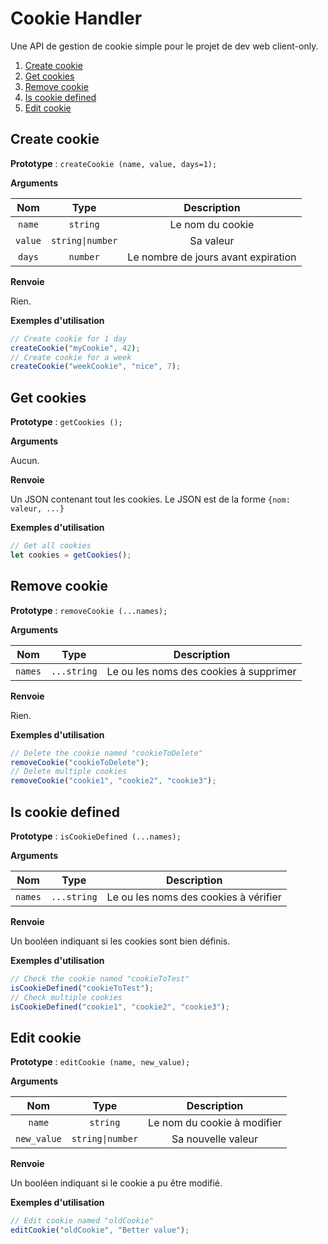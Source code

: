 # Cookie Handler

Une API de gestion de cookie simple pour le projet de dev web client-only.

1. [Create cookie](#create)
2. [Get cookies](#get)
3. [Remove cookie](#remove)
4. [Is cookie defined](#defined)
5. [Edit cookie](#edit)

<div id="create"></div>

## Create cookie

**Prototype** : ``createCookie (name, value, days=1);``

**Arguments**

|Nom|Type|Description|
|:-:|:-:|:-:|
|``name``|``string``|Le nom du cookie|
|``value``|``string\|number``|Sa valeur|
|``days``|``number``|Le nombre de jours avant expiration|

**Renvoie**

Rien.

**Exemples d'utilisation**

```js
// Create cookie for 1 day
createCookie("myCookie", 42);
// Create cookie for a week
createCookie("weekCookie", "nice", 7);
```

<div id="get"></div>

## Get cookies

**Prototype** : ``getCookies ();``

**Arguments**

Aucun.

**Renvoie**

Un JSON contenant tout les cookies. Le JSON est de la forme ``{nom: valeur, ...}``

**Exemples d'utilisation**

```js
// Get all cookies
let cookies = getCookies();
```

<div id="remove"></div>

## Remove cookie

**Prototype** : ``removeCookie (...names);``

**Arguments**

|Nom|Type|Description|
|:-:|:-:|:-:|
|``names``|``...string``|Le ou les noms des cookies à supprimer|

**Renvoie**

Rien.

**Exemples d'utilisation**

```js
// Delete the cookie named "cookieToDelete"
removeCookie("cookieToDelete");
// Delete multiple cookies
removeCookie("cookie1", "cookie2", "cookie3");
```

<div id="defined"></div>

## Is cookie defined

**Prototype** : ``isCookieDefined (...names);``

**Arguments**

|Nom|Type|Description|
|:-:|:-:|:-:|
|``names``|``...string``|Le ou les noms des cookies à vérifier|

**Renvoie**

Un booléen indiquant si les cookies sont bien définis.

**Exemples d'utilisation**

```js
// Check the cookie named "cookieToTest"
isCookieDefined("cookieToTest");
// Check multiple cookies
isCookieDefined("cookie1", "cookie2", "cookie3");
```

<div id="edit"></div>

## Edit cookie

**Prototype** : ``editCookie (name, new_value);``

**Arguments**

|Nom|Type|Description|
|:-:|:-:|:-:|
|``name``|``string``|Le nom du cookie à modifier|
|``new_value``|``string\|number``|Sa nouvelle valeur|

**Renvoie**

Un booléen indiquant si le cookie a pu être modifié.

**Exemples d'utilisation**

```js
// Edit cookie named "oldCookie"
editCookie("oldCookie", "Better value");
```

